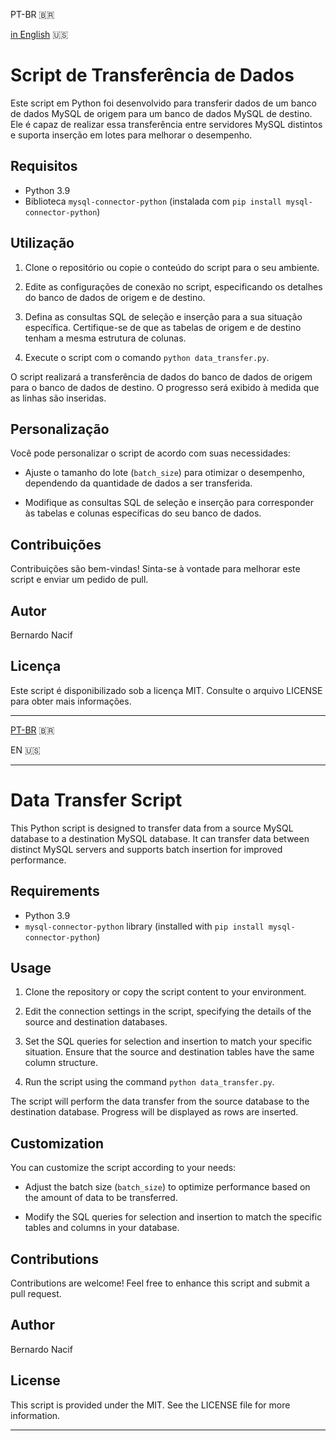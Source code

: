 PT-BR 🇧🇷

[in English](#data-transfer-script) 🇺🇸

# Script de Transferência de Dados

Este script em Python foi desenvolvido para transferir dados de um banco de dados MySQL de origem para um banco de dados MySQL de destino. Ele é capaz de realizar essa transferência entre servidores MySQL distintos e suporta inserção em lotes para melhorar o desempenho.

## Requisitos

- Python 3.9
- Biblioteca `mysql-connector-python` (instalada com `pip install mysql-connector-python`)

## Utilização

1. Clone o repositório ou copie o conteúdo do script para o seu ambiente.

2. Edite as configurações de conexão no script, especificando os detalhes do banco de dados de origem e de destino.

3. Defina as consultas SQL de seleção e inserção para a sua situação específica. Certifique-se de que as tabelas de origem e de destino tenham a mesma estrutura de colunas.

4. Execute o script com o comando `python data_transfer.py`.

O script realizará a transferência de dados do banco de dados de origem para o banco de dados de destino. O progresso será exibido à medida que as linhas são inseridas.

## Personalização

Você pode personalizar o script de acordo com suas necessidades:

- Ajuste o tamanho do lote (`batch_size`) para otimizar o desempenho, dependendo da quantidade de dados a ser transferida.

- Modifique as consultas SQL de seleção e inserção para corresponder às tabelas e colunas específicas do seu banco de dados.

## Contribuições

Contribuições são bem-vindas! Sinta-se à vontade para melhorar este script e enviar um pedido de pull.

## Autor

Bernardo Nacif

## Licença

Este script é disponibilizado sob a licença MIT. Consulte o arquivo LICENSE para obter mais informações.

---

[PT-BR](#script-de-transferência-de-dados) 🇧🇷

EN 🇺🇸

---
# Data Transfer Script

This Python script is designed to transfer data from a source MySQL database to a destination MySQL database. It can transfer data between distinct MySQL servers and supports batch insertion for improved performance.

## Requirements

- Python 3.9
- `mysql-connector-python` library (installed with `pip install mysql-connector-python`)

## Usage

1. Clone the repository or copy the script content to your environment.

2. Edit the connection settings in the script, specifying the details of the source and destination databases.

3. Set the SQL queries for selection and insertion to match your specific situation. Ensure that the source and destination tables have the same column structure.

4. Run the script using the command `python data_transfer.py`.

The script will perform the data transfer from the source database to the destination database. Progress will be displayed as rows are inserted.

## Customization

You can customize the script according to your needs:

- Adjust the batch size (`batch_size`) to optimize performance based on the amount of data to be transferred.

- Modify the SQL queries for selection and insertion to match the specific tables and columns in your database.

## Contributions

Contributions are welcome! Feel free to enhance this script and submit a pull request.

## Author

Bernardo Nacif

## License

This script is provided under the MIT. See the LICENSE file for more information.

---
